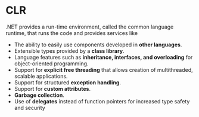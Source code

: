 # CLR

.NET provides a run-time environment, called the common language runtime, that runs the code and provides services like

* The ability to easily use components developed in **other languages**.
* Extensible types provided by a **class library**.
* Language features such as **inheritance, interfaces, and overloading** for object-oriented programming.
* Support for **explicit free threading** that allows creation of multithreaded, scalable applications.
* Support for structured **exception handling**.
* Support for **custom attributes**.
* **Garbage collection**.
* Use of **delegates** instead of function pointers for increased type safety and security
